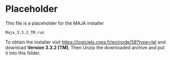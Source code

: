 # Placeholder

This file is a placeholder for the MAJA installer

    Maja_3.3.2_TM.run
    
To obtain the installer visit <https://logiciels.cnes.fr/en/node/58?type=tel> and download **Version 3.3.2 [TM]**. Then Unzip the downloaded archive and put it into this folder.

